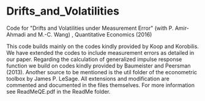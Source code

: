 # Drifts_and_Volatilities
Code for   "Drifts and Volatilities under Measurement Error" (with P. Amir-Ahmadi and M.-C. Wang) , Quantitative Economics (2016)

This code builds mainly on the codes kindly provided by Koop and Korobilis. We have extended the codes to include measurement errors as detailed in our paper. Regarding the calculation of generalized impulse response function we build on codes kindly provided by Baumeister and Peersman (2013). Another source to be mentioned is the util folder of the econometric toolbox by James P. LeSage. All extensions and modification are commented and documented in the files themselves.
For more information see ReadMeQE.pdf in the ReadMe folder.
